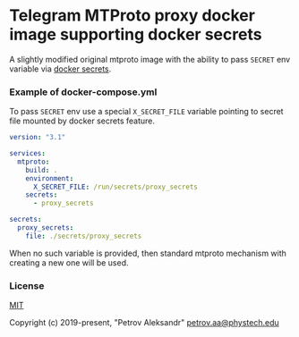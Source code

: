 Telegram MTProto proxy docker image supporting docker secrets
===

A slightly modified original mtproto image with the ability
to pass `SECRET` env variable via [docker secrets](https://docs.docker.com/engine/swarm/secrets/).

### Example of docker-compose.yml

To pass `SECRET` env use a special `X_SECRET_FILE` variable pointing to secret file mounted by docker secrets feature.

```yml
version: "3.1"

services:
  mtproto:
    build: .
    environment:
      X_SECRET_FILE: /run/secrets/proxy_secrets
    secrets:
      - proxy_secrets

secrets:
  proxy_secrets:
    file: ./secrets/proxy_secrets
```

When no such variable is provided, then standard mtproto mechanism with creating a new one will be used.

### License

[MIT](http://opensource.org/licenses/MIT)

Copyright (c) 2019-present, "Petrov Aleksandr" <petrov.aa@phystech.edu>
